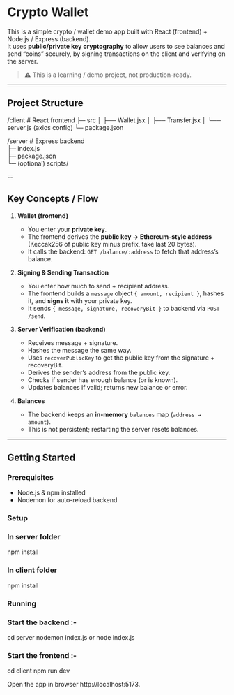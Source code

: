 # Crypto Wallet 

This is a simple crypto / wallet demo app built with React (frontend) + Node.js / Express (backend).  
It uses **public/private key cryptography** to allow users to see balances and send “coins” securely, by signing transactions on the client and verifying on the server.

> ⚠️ This is a learning / demo project, not production-ready.

----

## Project Structure

/client # React frontend 
├─ src
│ ├── Wallet.jsx
│ ├── Transfer.jsx
│ └── server.js (axios config)
└─ package.json

/server # Express backend  <br>
├─ index.js <br>
├─ package.json  <br>
└─ (optional) scripts/ <br>


--

## Key Concepts / Flow

1. **Wallet (frontend)**
   - You enter your **private key**.
   - The frontend derives the **public key → Ethereum-style address** (Keccak256 of public key minus prefix, take last 20 bytes).
   - It calls the backend: `GET /balance/:address` to fetch that address’s balance.

2. **Signing & Sending Transaction**
   - You enter how much to send + recipient address.
   - The frontend builds a `message` object `{ amount, recipient }`, hashes it, and **signs it** with your private key.  
   - It sends `{ message, signature, recoveryBit }` to backend via `POST /send`.

3. **Server Verification (backend)**
   - Receives message + signature.
   - Hashes the message the same way.
   - Uses `recoverPublicKey` to get the public key from the signature + recoveryBit.
   - Derives the sender’s address from the public key.
   - Checks if sender has enough balance (or is known).  
   - Updates balances if valid; returns new balance or error.

4. **Balances**
   - The backend keeps an **in-memory** `balances` map (`address → amount`).
   - This is not persistent; restarting the server resets balances.

---

##  Getting Started

### Prerequisites
- Node.js & npm installed  
- Nodemon for auto-reload backend

### Setup

### In server folder
npm install

### In client folder
npm install

### Running

### Start the backend :-
cd server
nodemon index.js  or node index.js

### Start the frontend :-
cd client
npm run dev

Open the app in browser http://localhost:5173.
